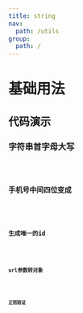 ```yaml
---
title: string
nav:
  path: /utils
group:
  path: /
---
```


# 基础用法



## 代码演示

### 字符串首字母大写

<code src="./demo/demo1.tsx" />

### 手机号中间四位变成

<code src="./demo/demo2.tsx" />

### 生成唯一的id

<code src="./demo/demo3.tsx" />

### url参数转对象

<code src="./demo/demo4.tsx" />

### 正则验证

<code src="./demo/demo5.tsx" />
